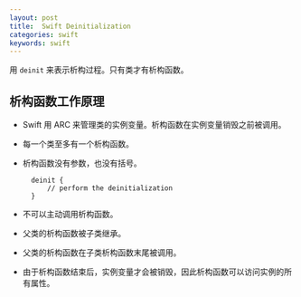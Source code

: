 ```yaml
---
layout: post
title:  Swift Deinitialization
categories: swift
keywords: swift
---
```


用 `deinit` 来表示析构过程。只有类才有析构函数。  
## 析构函数工作原理  
- Swift 用 ARC 来管理类的实例变量。析构函数在实例变量销毁之前被调用。  
- 每一个类至多有一个析构函数。  
- 析构函数没有参数，也没有括号。    
        
        deinit {
            // perform the deinitialization
        }


- 不可以主动调用析构函数。  
- 父类的析构函数被子类继承。  
- 父类的析构函数在子类析构函数末尾被调用。  
- 由于析构函数结束后，实例变量才会被销毁，因此析构函数可以访问实例的所有属性。  


